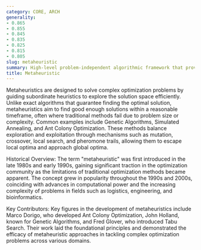 ```yaml
---
category: CORE, ARCH
generality:
- 0.865
- 0.855
- 0.845
- 0.835
- 0.825
- 0.815
- 0.805
slug: metaheuristic
summary: High-level problem-independent algorithmic framework that provides a set of guidelines or strategies to develop heuristic optimization algorithms.
title: Metaheuristic
---
```


Metaheuristics are designed to solve complex optimization problems by guiding subordinate heuristics to explore the solution space efficiently. Unlike exact algorithms that guarantee finding the optimal solution, metaheuristics aim to find good enough solutions within a reasonable timeframe, often where traditional methods fail due to problem size or complexity. Common examples include Genetic Algorithms, Simulated Annealing, and Ant Colony Optimization. These methods balance exploration and exploitation through mechanisms such as mutation, crossover, local search, and pheromone trails, allowing them to escape local optima and approach global optima.

Historical Overview: The term "metaheuristic" was first introduced in the late 1980s and early 1990s, gaining significant traction in the optimization community as the limitations of traditional optimization methods became apparent. The concept grew in popularity throughout the 1990s and 2000s, coinciding with advances in computational power and the increasing complexity of problems in fields such as logistics, engineering, and bioinformatics.

Key Contributors: Key figures in the development of metaheuristics include Marco Dorigo, who developed Ant Colony Optimization, John Holland, known for Genetic Algorithms, and Fred Glover, who introduced Tabu Search. Their work laid the foundational principles and demonstrated the efficacy of metaheuristic approaches in tackling complex optimization problems across various domains.